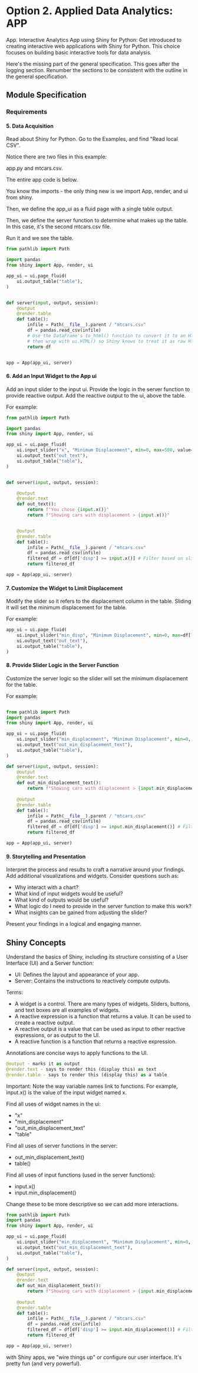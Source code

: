 # Option 2. Applied Data Analytics: APP

App. Interactive Analytics App using Shiny for Python: Get introduced to creating interactive web applications with Shiny for Python. This choice focuses on building basic interactive tools for data analysis.

Here's the missing part of the general specification. This goes after the logging section.
Renumber the sections to be consistent with the outline in the general specification.

## Module Specification

### Requirements

#### 5. Data Acquisition

Read about Shiny for Python. 
Go to the Examples, and find "Read local CSV".

Notice there are two files in this example:

app.py and mtcars.csv.

The entire app code is below.

You know the imports - the only thing new is we import App, render, and ui from shiny. 

Then, we define the app_ui as a fluid page with a single table output.

Then, we define the server function to determine what makes up the table. In this case, it's the second mtcars.csv file.

Run it and we see the table. 

```python
from pathlib import Path

import pandas
from shiny import App, render, ui

app_ui = ui.page_fluid(
    ui.output_table("table"),
)


def server(input, output, session):
    @output
    @render.table
    def table():
        infile = Path(__file__).parent / "mtcars.csv"
        df = pandas.read_csv(infile)
        # Use the DataFrame's to_html() function to convert it to an HTML table, and
        # then wrap with ui.HTML() so Shiny knows to treat it as raw HTML.
        return df


app = App(app_ui, server)
```

#### 6. Add an Input Widget to the App ui

Add an input slider to the input ui.
Provide the logic in the server function to provide reactive output.
Add the reactive output to the ui, above the table.

For example:

```python
from pathlib import Path

import pandas
from shiny import App, render, ui

app_ui = ui.page_fluid(
    ui.input_slider("x", "Minimum Displacement", min=0, max=500, value=100),
    ui.output_text("out_text"),
    ui.output_table("table"),
)


def server(input, output, session):

    @output
    @render.text
    def out_text():
        return f"You chose {input.x()}"
        return f"Showing cars with displacement > {input.x()}"


    @output
    @render.table
    def table():
        infile = Path(__file__).parent / "mtcars.csv"
        df = pandas.read_csv(infile)
        filtered_df = df[df['disp'] >= input.x()] # Filter based on slider
        return filtered_df

app = App(app_ui, server)
```

#### 7. Customize the Widget to Limit Displacement

Modify the slider so it refers to the displacement column in the table.
Sliding it will set the minimum displacement for the table.

For example:

```python
app_ui = ui.page_fluid(
    ui.input_slider("min_disp", "Minimum Displacement", min=0, max=df['disp'].max(), value=100),
    ui.output_text("out_text"),
    ui.output_table("table"),
)
```

#### 8. Provide Slider Logic in the Server Function

Customize the server logic so the slider will set the minimum displacement for the table.

For example:

```python

from pathlib import Path
import pandas
from shiny import App, render, ui

app_ui = ui.page_fluid(
    ui.input_slider("min_displacement", "Minimum Displacement", min=0, max=500, value=100),
    ui.output_text("out_min_displacement_text"),
    ui.output_table("table"),
)

def server(input, output, session):
    @output
    @render.text
    def out_min_displacement_text():
        return f"Showing cars with displacement > {input.min_displacement()}"
        
    @output
    @render.table
    def table():
        infile = Path(__file__).parent / "mtcars.csv"
        df = pandas.read_csv(infile)
        filtered_df = df[df['disp'] >= input.min_displacement()] # Filter based on slider
        return filtered_df

app = App(app_ui, server)
```

#### 9. Storytelling and Presentation

Interpret the process and results to craft a narrative around your findings.
Add additional visualizations and widgets.
Consider questions such as:

- Why interact with a chart?
- What kind of input widgets would be useful?
- What kind of outputs would be useful?
- What logic do I need to provide in the server function to make this work?
- What insights can be gained from adjusting the slider?

Present your findings in a logical and engaging manner.

## Shiny Concepts

Understand the basics of Shiny, including its structure consisting of a User Interface (UI) and a Server function:

- UI: Defines the layout and appearance of your app.
- Server: Contains the instructions to reactively compute outputs.

Terms:

- A widget is a control. There are many types of widgets. Sliders, buttons, and text boxes are all examples of widgets.
- A reactive expression is a function that returns a value. It can be used to create a reactive output.
- A reactive output is a value that can be used as input to other reactive expressions, or as output to the UI.
- A reactive function is a function that returns a reactive expression.


Annotations are concise ways to apply functions to the UI.

```python
@output - marks it as output
@render.text - says to render this (display this) as text
@render.table - says to render this (display this) as a table
```

Important: Note the way variable names link to functions. 
For example, input.x() is the value of the input widget named x. 

Find all uses of widget names in the ui:

- "x"
- "min_displacement"
- "out_min_displacement_text"
- "table"

Find all uses of server functions in the server:

- out_min_displacement_text()
- table()

Find all uses of input functions (used in the server functions):

- input.x()
- input.min_displacement()

Change these to be more descriptive so we can add more interactions. 

```python
from pathlib import Path
import pandas
from shiny import App, render, ui

app_ui = ui.page_fluid(
    ui.input_slider("min_displacement", "Minimum Displacement", min=0, max=500, value=100),
    ui.output_text("out_min_displacement_text"),
    ui.output_table("table"),
)

def server(input, output, session):
    @output
    @render.text
    def out_min_displacement_text():
        return f"Showing cars with displacement > {input.min_displacement()}"
        
    @output
    @render.table
    def table():
        infile = Path(__file__).parent / "mtcars.csv"
        df = pandas.read_csv(infile)
        filtered_df = df[df['disp'] >= input.min_displacement()] # Filter based on slider
        return filtered_df

app = App(app_ui, server)
```

with Shiny apps, we "wire things up" or configure our user interface.
It's pretty fun (and very powerful).